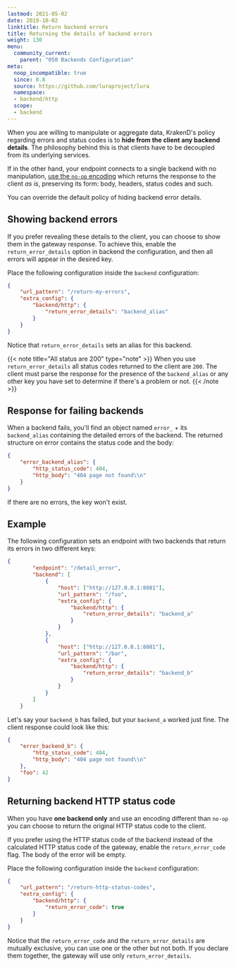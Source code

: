 ```yaml
---
lastmod: 2021-05-02
date: 2019-10-02
linktitle: Return backend errors
title: Returning the details of backend errors
weight: 130
menu:
  community_current:
    parent: "050 Backends Configuration"
meta:
  noop_incompatible: true
  since: 0.8
  source: https://github.com/luraproject/lura
  namespace:
  - backend/http
  scope:
  - backend
---
```


When you are willing to manipulate or aggregate data, KrakenD's policy regarding errors and status codes is to **hide from the client any backend details**. The philosophy behind this is that clients have to be decoupled from its underlying services.

If in the other hand, your endpoint connects to a single backend with no manipulation, [use the `no-op` encoding](/docs/endpoints/no-op/) which returns the response to the client *as is*, preserving its form: body, headers, status codes and such.

You can override the default policy of hiding backend error details.

## Showing backend errors
If you prefer revealing these details to the client, you can choose to show them in the gateway response. To achieve this, enable the `return_error_details` option in backend the configuration, and then all errors will appear in the desired key.

Place the following configuration inside the `backend` configuration:

```json
{
	"url_pattern": "/return-my-errors",
	"extra_config": {
        "backend/http": {
            "return_error_details": "backend_alias"
        }
    }
}
```

Notice that `return_error_details` sets an alias for this backend.

{{< note title="All status are 200" type="note" >}}
When you use `return_error_details` all status codes returned to the client are `200`. The client must parse the response for the presence of the `backend_alias` or any other key you have set to determine if there's a problem or not.
{{< /note >}}


## Response for failing backends
When a backend fails, you'll find an object named `error_` + its `backend_alias` containing the detailed errors of the backend. The returned structure on error contains the status code and the body:

```json
{
	"error_backend_alias": {
		"http_status_code": 404,
		"http_body": "404 page not found\\n"
	}
}
```




If there are no errors, the key won't exist.

## Example
The following configuration sets an endpoint with two backends that return its errors in two different keys:

```json
{
		"endpoint": "/detail_error",
		"backend": [
			{
				"host": ["http://127.0.0.1:8081"],
				"url_pattern": "/foo",
				"extra_config": {
					"backend/http": {
						"return_error_details": "backend_a"
					}
				}
			},
			{
				"host": ["http://127.0.0.1:8081"],
				"url_pattern": "/bar",
				"extra_config": {
					"backend/http": {
						"return_error_details": "backend_b"
					}
				}
			}
		]
    }
```

Let's say your `backend_b` has failed, but your `backend_a` worked just fine. The client response could look like this:

```json
{
	"error_backend_b": {
		"http_status_code": 404,
		"http_body": "404 page not found\\n"
	},
	"foo": 42
}
```

## Returning backend HTTP status code
When you have **one backend only** and use an encoding different than `no-op` you can choose to return the original HTTP status code to the client.

If you prefer using the HTTP status code of the backend instead of the calculated HTTP status code of the gateway, enable the `return_error_code` flag. The body of the error will be empty.

Place the following configuration inside the `backend` configuration:

```json
{
	"url_pattern": "/return-http-status-codes",
	"extra_config": {
        "backend/http": {
            "return_error_code": true
        }
    }
}
```

Notice that the `return_error_code` and the `return_error_details` are mutually exclusive, you can use one or the other but not both. If you declare them together, the gateway will use only `return_error_details`.